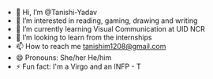 - 👋 Hi, I’m @Tanishi-Yadav
- 👀 I’m interested in reading, gaming, drawing and writing
- 🌱 I’m currently learning Visual Communication at UID NCR
- 💞️ I’m looking to learn from the internships
- 📫 How to reach me tanishim1208@gmail.com
- 😄 Pronouns: She/her He/him
- ⚡ Fun fact: I'm a Virgo and an INFP - T

<!---
Tanishi-Yadav/Tanishi-Yadav is a ✨ special ✨ repository because its `README.md` (this file) appears on your GitHub profile.
You can click the Preview link to take a look at your changes.
--->
